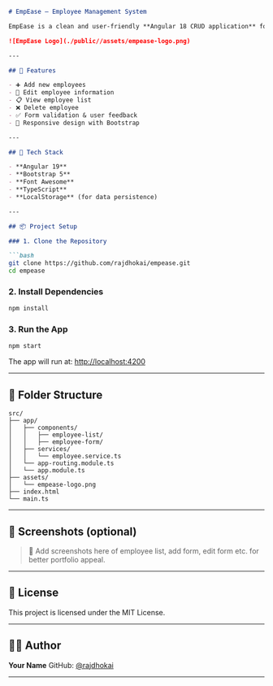 ````md
# EmpEase – Employee Management System

EmpEase is a clean and user-friendly **Angular 18 CRUD application** for managing employee records. Built using Angular, Bootstrap 5, and Font Awesome, it allows you to **Create, Read, Update, and Delete (CRUD)** employee details easily.

![EmpEase Logo](./public//assets/empease-logo.png)

---

## 🚀 Features

- ➕ Add new employees
- 📝 Edit employee information
- 📋 View employee list
- ❌ Delete employee
- ✅ Form validation & user feedback
- 📱 Responsive design with Bootstrap

---

## 🧰 Tech Stack

- **Angular 19**
- **Bootstrap 5**
- **Font Awesome**
- **TypeScript**
- **LocalStorage** (for data persistence)

---

## 📦 Project Setup

### 1. Clone the Repository

```bash
git clone https://github.com/rajdhokai/empease.git
cd empease
````

### 2. Install Dependencies

```bash
npm install
```

### 3. Run the App

```bash
npm start
```

The app will run at: [http://localhost:4200](http://localhost:4200)

---

## 📁 Folder Structure

```
src/
├── app/
│   ├── components/
│   │   ├── employee-list/
│   │   ├── employee-form/
│   ├── services/
│   │   └── employee.service.ts
│   └── app-routing.module.ts
│   └── app.module.ts
├── assets/
│   └── empease-logo.png
├── index.html
└── main.ts
```

---

## 📸 Screenshots (optional)

> 📌 Add screenshots here of employee list, add form, edit form etc. for better portfolio appeal.

---

## 📄 License

This project is licensed under the MIT License.

---

## 👨‍💻 Author

**Your Name**
GitHub: [@rajdhokai](https://github.com/rajdhokai)

---

